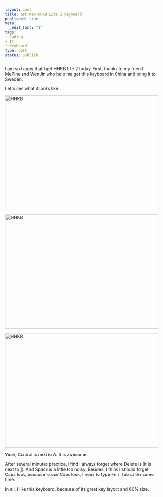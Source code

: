 ```yaml
--- 
layout: post
title: Get new HHKB Lite 2 Keyboard
published: true
meta: 
  _edit_last: "1"
tags: 
- Coding
- IT
- Keyboard
type: post
status: publish
---
```

I am so happy that I get HHKB Lite 2 today. First, thanks to my friend MePine and WenJin who help me get this keyboard in China and bring it to Sweden.

Let's see what it looks like.

<a title="HHKB by Kyle Wu, on Flickr" href="http://www.flickr.com/photos/kylewu/5647308032/"><img src="http://farm6.static.flickr.com/5261/5647308032_89ca367bb1.jpg" alt="HHKB" width="500" height="375" /></a>

<a title="HHKB by Kyle Wu, on Flickr" href="http://www.flickr.com/photos/kylewu/5646744447/"><img src="http://farm6.static.flickr.com/5024/5646744447_a0ec7b120f.jpg" alt="HHKB" width="500" height="375" /></a>

<a title="HHKB by Kyle Wu, on Flickr" href="http://www.flickr.com/photos/kylewu/5646744621/"><img src="http://farm6.static.flickr.com/5105/5646744621_5678125108.jpg" alt="HHKB" width="500" height="375" /></a>

Yeah, Control is next to A. It is awesome.

After several minutes practice, I find I always forget where Delete is (it is next to ]). And Space is a little too noisy. Besides, I think I should forget Caps lock, because to use Caps lock, I need to type Fn + Tab at the same time.

In all, I like this keyboard, because of its great key layout and 60% size.
